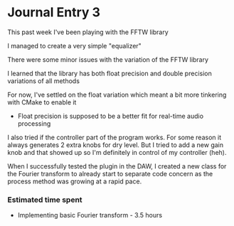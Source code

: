 # Journal Entry 3

This past week I've been playing with the FFTW library

I managed to create a very simple "equalizer"

There were some minor issues with the variation of the FFTW library

I learned that the library has both float precision and double precision variations of all methods

For now, I've settled on the float variation which meant a bit more tinkering with CMake to enable it

- Float precision is supposed to be a better fit for real-time audio processing

I also tried if the controller part of the program works. For some reason it always generates 2 extra knobs for dry level. But I tried to add a new gain knob and that showed up so I'm definitely in control of my controller (heh).

When I successfully tested the plugin in the DAW, I created a new class for the Fourier transform to already start to separate code concern as the process method was growing at a rapid pace.

### Estimated time spent

- Implementing basic Fourier transform - 3.5 hours
